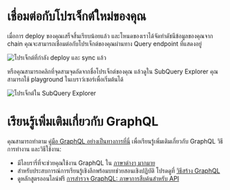 # เชื่อมต่อกับโปรเจ็กต์ใหม่ของคุณ

เมื่อการ deploy ของคุณเสร็จสิ้นเรียบน้อยแล้ว และโหนดของเราได้จัดทำดัชนีข้อมูลของคุณจาก chain คุณจะสามารถเชื่อมต่อกับโปรเจ็กต์ของคุณผ่านทาง Query endpoint ที่แสดงอยู่

![โปรเจ็กต์ที่กำลัง deploy และ sync แล้ว](/assets/img/projects-deploy-sync.png)

หรือคุณสามารถคลิกที่จุดสามจุดถัดจากชื่อโปรเจ็กต์ของคุณ แล้วดูใน SubQuery Explorer คุณสามารถใช้ playground ในเบราว์เซอร์เพื่อเริ่มต้นได้

![โปรเจ็กต์ใน SubQuery Explorer](/assets/img/projects-explorer.png)

# เรียนรู้เพิ่มเติมเกี่ยวกับ GraphQL

คุณสามารถทำตาม [คู่มือ GraphQL อย่างเป็นทางการที่นี่](https://graphql.org/learn/) เพื่อเรียนรู้เพิ่มเติมเกี่ยวกับ GraphQL วิธีการทำงาน และวิธีใช้งาน:
- มีไลบรารี่ที่จะช่วยคุณใช้งาน GraphQL ใน [ภาษาต่างๆ มากมาย](https://graphql.org/code/)
- สำหรับประสบการณ์การเรียนรู้เชิงลึกพร้อมบทช่วยสอนเชิงปฏิบัติ โปรดดูที่ [วิธีสร้าง GraphQL](https://www.howtographql.com/)
- ดูหลักสูตรออนไลน์ฟรี [การสำรวจ GraphQL: ภาษาการสืบค้นสำหรับ API](https://www.edx.org/course/exploring-graphql-a-query-language-for-apis)